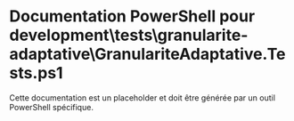 # Documentation PowerShell pour development\tests\granularite-adaptative\GranulariteAdaptative.Tests.ps1

Cette documentation est un placeholder et doit être générée par un outil PowerShell spécifique.
